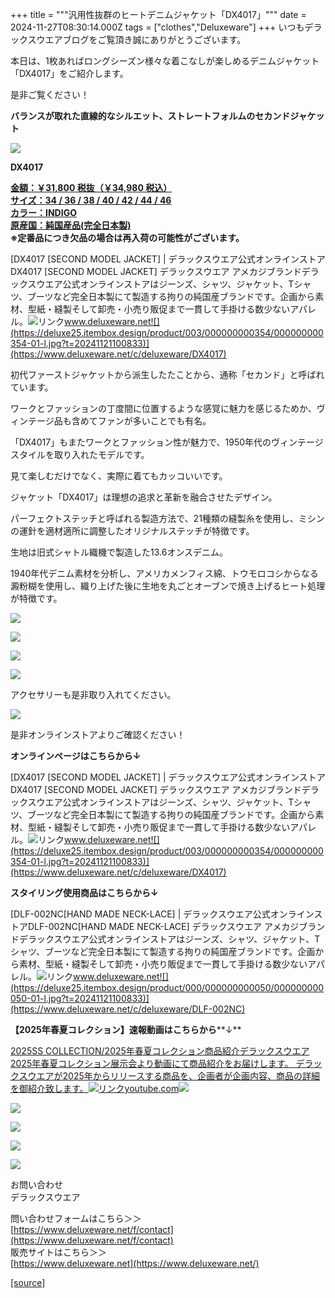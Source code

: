 +++
title = """汎用性抜群のヒートデニムジャケット「DX4017」"""
date = 2024-11-27T08:30:14.000Z
tags = ["clothes","Deluxeware"]
+++
いつもデラックスウエアブログをご覧頂き誠にありがとうございます。

本日は、1枚あればロングシーズン様々な着こなしが楽しめるデニムジャケット「DX4017」をご紹介します。

是非ご覧ください！

**バランスが取れた直線的なシルエット、ストレートフォルムのセカンドジャケット**

**[![](https://stat.ameba.jp/user_images/20241127/17/deluxeware/c1/34/j/o1199159815514929350.jpg)](https://stat.ameba.jp/user_images/20241127/17/deluxeware/c1/34/j/o1199159815514929350.jpg)**

**DX4017**

**[金額：￥31,800 税抜（￥34,980 税込）](https://www.deluxeware.net/c/deluxeware/DX4017)  
[サイズ：34 / 36 / 38 / 40 / 42 / 44 / 46](https://www.deluxeware.net/c/deluxeware/DX4017)  
[カラー：INDIGO](https://www.deluxeware.net/c/deluxeware/DX4017)  
[原産国：純国産品(完全日本製)](https://www.deluxeware.net/c/deluxeware/DX4017)  
※定番品につき欠品の場合は再入荷の可能性がございます。**

[DX4017 \[SECOND MODEL JACKET\] | デラックスウエア公式オンラインストアDX4017 \[SECOND MODEL JACKET\] デラックスウエア アメカジブランドデラックスウエア公式オンラインストアはジーンズ、シャツ、ジャケット、Tシャツ、ブーツなど完全日本製にて製造する拘りの純国産ブランドです。企画から素材、型紙・縫製そして卸売・小売り販促まで一貫して手掛ける数少ないアパレル。![リンク](https://c.stat100.ameba.jp/ameblo/symbols/v3.20.0/svg/gray/editor_link.svg)www.deluxeware.net![](https://deluxe25.itembox.design/product/003/000000000354/000000000354-01-l.jpg?t=20241121100833)](https://www.deluxeware.net/c/deluxeware/DX4017)

初代ファーストジャケットから派生したたことから、通称「セカンド」と呼ばれています。

ワークとファッションの丁度間に位置するような感覚に魅力を感じるためか、ヴィンテージ品も含めてファンが多いことでも有名。

「DX4017」もまたワークとファッション性が魅力で、1950年代のヴィンテージスタイルを取り入れたモデルです。

見て楽しむだけでなく、実際に着てもカッコいいです。

ジャケット「DX4017」は理想の追求と革新を融合させたデザイン。

パーフェクトステッチと呼ばれる製造方法で、21種類の縫製糸を使用し、ミシンの運針を適材適所に調整したオリジナルステッチが特徴です。

生地は旧式シャトル織機で製造した13.6オンスデニム。

1940年代デニム素材を分析し、アメリカメンフィス綿、トウモロコシからなる澱粉糊を使用し、織り上げた後に生地を丸ごとオーブンで焼き上げるヒート処理が特徴です。

![](https://stat.ameba.jp/user_images/20241015/15/deluxeware/fe/5d/j/o0800080015498241920.jpg?caw=800)

[![](https://stat.ameba.jp/user_images/20241127/17/deluxeware/c1/34/j/o1199159815514929350.jpg)](https://stat.ameba.jp/user_images/20241127/17/deluxeware/c1/34/j/o1199159815514929350.jpg)

[![](https://stat.ameba.jp/user_images/20241127/17/deluxeware/17/05/j/o1199159815514929343.jpg)](https://stat.ameba.jp/user_images/20241127/17/deluxeware/17/05/j/o1199159815514929343.jpg)

[![](https://stat.ameba.jp/user_images/20241127/17/deluxeware/67/86/j/o1199159815514929335.jpg)](https://stat.ameba.jp/user_images/20241127/17/deluxeware/67/86/j/o1199159815514929335.jpg)

アクセサリーも是非取り入れてください。

[![](https://stat.ameba.jp/user_images/20241127/17/deluxeware/e5/97/j/o1199159815514929338.jpg)](https://stat.ameba.jp/user_images/20241127/17/deluxeware/e5/97/j/o1199159815514929338.jpg)

是非オンラインストアよりご確認ください！

**オンラインページはこちらから↓**

[DX4017 \[SECOND MODEL JACKET\] | デラックスウエア公式オンラインストアDX4017 \[SECOND MODEL JACKET\] デラックスウエア アメカジブランドデラックスウエア公式オンラインストアはジーンズ、シャツ、ジャケット、Tシャツ、ブーツなど完全日本製にて製造する拘りの純国産ブランドです。企画から素材、型紙・縫製そして卸売・小売り販促まで一貫して手掛ける数少ないアパレル。![リンク](https://c.stat100.ameba.jp/ameblo/symbols/v3.20.0/svg/gray/editor_link.svg)www.deluxeware.net![](https://deluxe25.itembox.design/product/003/000000000354/000000000354-01-l.jpg?t=20241121100833)](https://www.deluxeware.net/c/deluxeware/DX4017)

**スタイリング使用商品はこちらから↓**

[DLF-002NC\[HAND MADE NECK-LACE\] | デラックスウエア公式オンラインストアDLF-002NC\[HAND MADE NECK-LACE\] デラックスウエア アメカジブランドデラックスウエア公式オンラインストアはジーンズ、シャツ、ジャケット、Tシャツ、ブーツなど完全日本製にて製造する拘りの純国産ブランドです。企画から素材、型紙・縫製そして卸売・小売り販促まで一貫して手掛ける数少ないアパレル。![リンク](https://c.stat100.ameba.jp/ameblo/symbols/v3.20.0/svg/gray/editor_link.svg)www.deluxeware.net![](https://deluxe25.itembox.design/product/000/000000000050/000000000050-01-l.jpg?t=20241121100833)](https://www.deluxeware.net/c/deluxeware/DLF-002NC)

**【2025年春夏コレクション】速報動画はこちらから****↓**

[2025SS COLLECTION/2025年春夏コレクション商品紹介デラックスウエア2025年春夏コレクション展示会より動画にて商品紹介をお届けします。 デラックスウエアが2025年からリリースする商品を、企画者が企画内容、商品の詳細を御紹介致します。![リンク](https://c.stat100.ameba.jp/ameblo/symbols/v3.20.0/svg/gray/editor_link.svg)youtube.com![](https://i.ytimg.com/vi/A71qJSd2lh4/hqdefault.jpg?sqp=-oaymwEXCOADEI4CSFryq4qpAwkIARUAAIhCGAE=&rs=AOn4CLAjvDtZHCLmch_wfz5qqtOMUoi28A&days_since_epoch=20055)](https://youtube.com/playlist?list=PLmcuUjZ67rhnclr762_W-zDg7FyyrNvqF&si=yfGgawB1BDtGr_vl)

[![](https://stat.ameba.jp/user_images/20241116/16/deluxeware/4a/05/j/o1200050015510661447.jpg?caw=800)](https://www.deluxeware.net/c/deluxeware/D-26)

[![](https://stat.ameba.jp/user_images/20240315/15/deluxeware/04/7f/j/o0800026015413271803.jpg?caw=800)](https://www.instagram.com/deluxeware/?hl=ja)

[![](https://stat.ameba.jp/user_images/20220415/12/deluxeware/3b/ce/j/o0800026015103175481.jpg?caw=800)](https://www.deluxeware.net/f/headstore)

[![](https://stat.ameba.jp/user_images/20220415/12/deluxeware/d7/c6/j/o0800026015103175487.jpg?caw=800)](https://www.deluxeware.net/)

お問い合わせ  
デラックスウエア

問い合わせフォームはこちら＞＞  
[https://www.deluxeware.net/f/contact](https://www.deluxeware.net/f/contact)  
販売サイトはこちら＞＞  
[https://www.deluxeware.net](https://www.deluxeware.net/)

[[source]](https://ameblo.jp/deluxeware/entry-12876563877.html)
